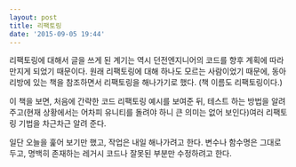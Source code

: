 ```yaml
---
layout: post
title: 리팩토링
date: '2015-09-05 19:44'
---
```


리팩토링에 대해서 글을 쓰게 된 계기는 역시 던전엔지니어의 코드를 향후 계획에 따라 만지게 되었기 때문이다. 원래 리팩토링에 대해 하나도 모르는 사람이었기 때문에, 동아리방에 있는 책을 참조하면서 리팩토링을 해나가기로 했다. (책 이름도 리팩토링이다.)

이 책을 보면, 처음에 간략한 코드 리팩토링 예시를 보여준 뒤, 테스트 하는 방법을 알려 주고(현재 상황에서는 어차피 유니티를 돌려야 하니 큰 의미는 없어 보인다)여러 리팩토링 기법을 차근차근 알려 준다.

일단 오늘을 훑어 보기만 했고, 작업은 내일 해나가려고 한다. 변수나 함수명은 그대로 두고, 명백히 존재하는 레거시 코드나 잘못된 부분만 수정하려고 한다.
